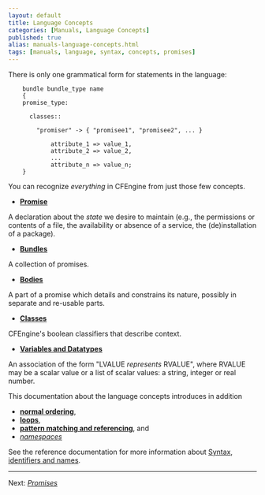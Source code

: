 ```yaml
---
layout: default
title: Language Concepts
categories: [Manuals, Language Concepts]
published: true
alias: manuals-language-concepts.html
tags: [manuals, language, syntax, concepts, promises]
---
```


There is only one grammatical form for statements in the language:

```cf3
    bundle bundle_type name
    {
    promise_type:

      classes::

        "promiser" -> { "promisee1", "promisee2", ... }

            attribute_1 => value_1,
            attribute_2 => value_2,
            ...
            attribute_n => value_n;
    }
```

You can recognize *everything* in CFEngine from just those few concepts.

* [**Promise**](manuals-language-concepts-promises.html)

A declaration about the *state* we desire to maintain (e.g., the permissions 
or contents of a file, the availability or absence of a service, the 
(de)installation of a package).

* [**Bundles**](manuals-language-concepts-bundles.html)

A collection of promises.

* [**Bodies**](manuals-language-concepts-bodies.html)

A part of a promise which details and constrains its nature, possibly in 
separate and re-usable parts.

* [**Classes**](manuals-language-concepts-classes.html)

CFEngine's boolean classifiers that describe context.

* [**Variables and Datatypes**](manuals-language-concepts-variables.html)

An association of the form "LVALUE *represents* RVALUE", where RVALUE may be a 
scalar value or a list of scalar values: a string, integer or real number.

This documentation about the language concepts introduces in addition

* [**normal ordering**](manuals-language-concepts-normal-ordering.html),
* [**loops**](manuals-language-concepts-loops.html),
* [**pattern matching and 
referencing**](manuals-language-concepts-pattern-matching-and-referencing.html), and
* [*namespaces*](manuals-language-concepts-namespaces.html)

See the reference documentation for more information about
[Syntax, identifiers and names](reference-syntax.html).

****

Next: [*Promises*](manuals-language-concepts-promises.html)
